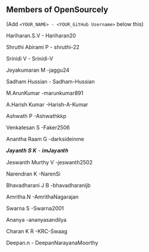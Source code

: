 ## Members of OpenSourcely

(Add `<YOUR_NAME> - <YOUR_GitHub Username>` below this)


Hariharan.S.V     - Hariharan20   

Shruthi Abirami P - shruthi-22  

Srinidi V         - Srinidi-V

Jeyakumaran M     -jaggu24

Sadham Hussian    - Sadham-Hussian

M.ArunKumar       -marunkumar891

A.Harish Kumar    -Harish-A-Kumar

Ashwath P         -Ashwathkkp

Venkatesan S       -Faker2506

Anantha Raam G   -darksideinme

𝑱𝒂𝒚𝒂𝒏𝒕𝒉 𝑺 𝑲       - 𝒊𝒎𝑱𝒂𝒚𝒂𝒏𝒕𝒉

Jeswanth Murthy V     -jeswanth2502

Narendran K         -NarenSi

Bhavadharani J B     -bhavadharanijb

Amritha.N            -AmrithaNagarajan

Swarna S            -Swarna2001

Ananya               -ananyasandilya

Charan K R            -KRC-Swaag

Deepan.n             - DeepanNarayanaMoorthy
